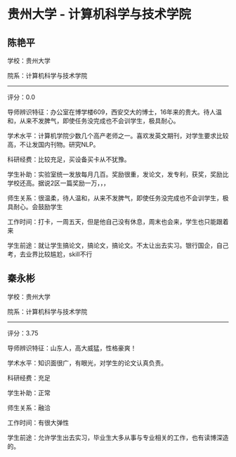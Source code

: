 # 贵州大学 - 计算机科学与技术学院

## 陈艳平

学校：贵州大学

院系：计算机科学与技术学院

* * *

评分：0.0

导师辨识特征：办公室在博学楼609，西安交大的博士，16年来的贵大。待人温和，从来不发脾气，即使任务没完成也不会训学生，极具耐心。

学术水平：计算机学院少数几个高产老师之一。喜欢发英文期刊，对学生要求比较高，不让发国内刊物。研究NLP。

科研经费：比较充足，买设备买卡从不犹豫。

学生补助：实验室统一发放每月几百。奖励很重，发论文，发专利，获奖，奖励比学校还高。据说2区一篇奖励一万，，，

师生关系：很温柔，待人温和，从来不发脾气，即使任务没完成也不会训学生，极具耐心。会鼓励学生

工作时间：打卡，一周五天，但是他自己没有休息，周末也会来，学生也只能跟着来

学生前途：就让学生搞论文，搞论文，搞论文。不太让出去实习。银行国企，自己考，去业界比较尴尬，skill不行

## 秦永彬

学校：贵州大学

院系：计算机科学与技术学院

* * *

评分：3.75

导师辨识特征：山东人，高大威猛，性格豪爽！

学术水平：知识面很广，有眼光，对学生的论文认真负责。

科研经费：充足

学生补助：正常

师生关系：融洽

工作时间：有很大弹性

学生前途：允许学生出去实习，毕业生大多从事与专业相关的工作，也有读博深造的。